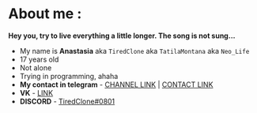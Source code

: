 # About me :

**Hey you, try to live everything a little longer. The song is not sung...**

- My name is **Anastasia** aka `TiredClone` aka `TatilaMontana` aka `Neo_Life`
- 17 years old
- Not alone
- Trying in programming, ahaha
- **My contact in telegram** - [CHANNEL LINK](//t.me/typingneo) | [CONTACT LINK](//t.me/Neo_Life24)
- **VK** - [LINK](//vk.com/neo_life66)
- **DISCORD** - [TiredClone#0801](//discord.com/users/437262793578643466)



